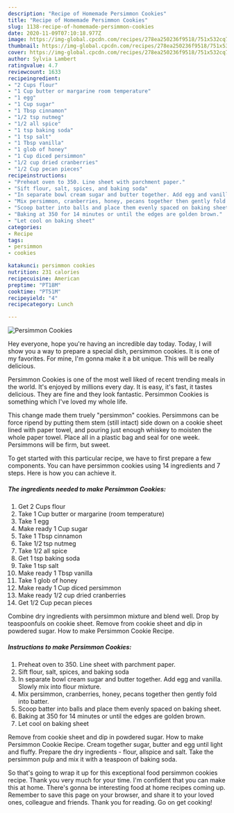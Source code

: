 ```yaml
---
description: "Recipe of Homemade Persimmon Cookies"
title: "Recipe of Homemade Persimmon Cookies"
slug: 1138-recipe-of-homemade-persimmon-cookies
date: 2020-11-09T07:10:18.977Z
image: https://img-global.cpcdn.com/recipes/278ea250236f9518/751x532cq70/persimmon-cookies-recipe-main-photo.jpg
thumbnail: https://img-global.cpcdn.com/recipes/278ea250236f9518/751x532cq70/persimmon-cookies-recipe-main-photo.jpg
cover: https://img-global.cpcdn.com/recipes/278ea250236f9518/751x532cq70/persimmon-cookies-recipe-main-photo.jpg
author: Sylvia Lambert
ratingvalue: 4.7
reviewcount: 1633
recipeingredient:
- "2 Cups flour"
- "1 Cup butter or margarine room temperature"
- "1 egg"
- "1 Cup sugar"
- "1 Tbsp cinnamon"
- "1/2 tsp nutmeg"
- "1/2 all spice"
- "1 tsp baking soda"
- "1 tsp salt"
- "1 Tbsp vanilla"
- "1 glob of honey"
- "1 Cup diced persimmon"
- "1/2 cup dried cranberries"
- "1/2 Cup pecan pieces"
recipeinstructions:
- "Preheat oven to 350. Line sheet with parchment paper."
- "Sift flour, salt, spices, and baking soda"
- "In separate bowl cream sugar and butter together. Add egg and vanilla. Slowly mix into flour mixture."
- "Mix persimmon, cranberries, honey, pecans together then gently fold into batter."
- "Scoop batter into balls and place them evenly spaced on baking sheet."
- "Baking at 350 for 14 minutes or until the edges are golden brown."
- "Let cool on baking sheet"
categories:
- Recipe
tags:
- persimmon
- cookies

katakunci: persimmon cookies 
nutrition: 231 calories
recipecuisine: American
preptime: "PT18M"
cooktime: "PT51M"
recipeyield: "4"
recipecategory: Lunch

---
```



![Persimmon Cookies](https://img-global.cpcdn.com/recipes/278ea250236f9518/751x532cq70/persimmon-cookies-recipe-main-photo.jpg)

Hey everyone, hope you're having an incredible day today. Today, I will show you a way to prepare a special dish, persimmon cookies. It is one of my favorites. For mine, I'm gonna make it a bit unique. This will be really delicious.

Persimmon Cookies is one of the most well liked of recent trending meals in the world. It's enjoyed by millions every day. It is easy, it's fast, it tastes delicious. They are fine and they look fantastic. Persimmon Cookies is something which I've loved my whole life.

This change made them truely &#34;persimmon&#34; cookies. Persimmons can be force ripend by putting them stem (still intact) side down on a cookie sheet lined with paper towel, and pouring just enough whiskey to moisten the whole paper towel. Place all in a plastic bag and seal for one week. Persimmons will be firm, but sweet.


To get started with this particular recipe, we have to first prepare a few components. You can have persimmon cookies using 14 ingredients and 7 steps. Here is how you can achieve it.

<!--inarticleads1-->

##### The ingredients needed to make Persimmon Cookies:

1. Get 2 Cups flour
1. Take 1 Cup butter or margarine (room temperature)
1. Take 1 egg
1. Make ready 1 Cup sugar
1. Take 1 Tbsp cinnamon
1. Take 1/2 tsp nutmeg
1. Take 1/2 all spice
1. Get 1 tsp baking soda
1. Take 1 tsp salt
1. Make ready 1 Tbsp vanilla
1. Take 1 glob of honey
1. Make ready 1 Cup diced persimmon
1. Make ready 1/2 cup dried cranberries
1. Get 1/2 Cup pecan pieces


Combine dry ingredients with persimmon mixture and blend well. Drop by teaspoonfuls on cookie sheet. Remove from cookie sheet and dip in powdered sugar. How to make Persimmon Cookie Recipe. 

<!--inarticleads2-->

##### Instructions to make Persimmon Cookies:

1. Preheat oven to 350. Line sheet with parchment paper.
1. Sift flour, salt, spices, and baking soda
1. In separate bowl cream sugar and butter together. Add egg and vanilla. Slowly mix into flour mixture.
1. Mix persimmon, cranberries, honey, pecans together then gently fold into batter.
1. Scoop batter into balls and place them evenly spaced on baking sheet.
1. Baking at 350 for 14 minutes or until the edges are golden brown.
1. Let cool on baking sheet


Remove from cookie sheet and dip in powdered sugar. How to make Persimmon Cookie Recipe. Cream together sugar, butter and egg until light and fluffy. Prepare the dry ingredients - flour, allspice and salt. Take the persimmon pulp and mix it with a teaspoon of baking soda. 

So that's going to wrap it up for this exceptional food persimmon cookies recipe. Thank you very much for your time. I'm confident that you can make this at home. There's gonna be interesting food at home recipes coming up. Remember to save this page on your browser, and share it to your loved ones, colleague and friends. Thank you for reading. Go on get cooking!
